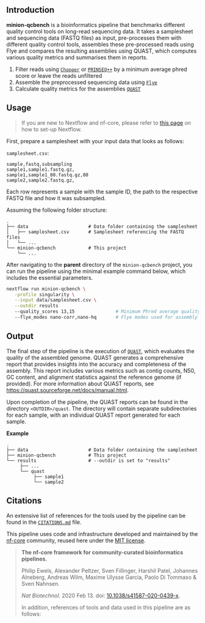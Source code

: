 ## Introduction

**minion-qcbench** is a bioinformatics pipeline that benchmarks different quality control tools on long-read sequencing data. It takes a samplesheet and sequencing data (FASTQ files) as input, pre-processes them with different quality control tools, assembles these pre-processed reads using Flye and compares the resulting assemblies using QUAST, which computes various quality metrics and summarises them in reports.

<!-- TODO nf-core: Include a figure that guides the user through the major workflow steps. Many nf-core
     workflows use the "tube map" design for that. See https://nf-co.re/docs/contributing/design_guidelines#examples for examples.   -->

1. Filter reads using [`Chopper`](https://github.com/wdecoster/chopper) or [`PRINSEQ++`](https://github.com/Adrian-Cantu/PRINSEQ-plus-plus) by a minimum average phred score or leave the reads unfiltered
2. Assemble the preprocessed sequencing data using [`Flye`](https://github.com/fenderglass/Flye)
3. Calculate quality metrics for the assemblies [`QUAST`](https://github.com/ablab/quast)

## Usage
> If you are new to Nextflow and nf-core, please refer to [this page](https://nf-co.re/docs/usage/installation) on how to set-up Nextflow.

First, prepare a samplesheet with your input data that looks as follows:

`samplesheet.csv`:

```csv
sample,fastq,subsampling
sample1,sample1.fastq.gz,
sample1,sample1_80.fastq.gz,80
sample2,sample2.fastq.gz,
```

<!-- TODO: subsampling ???
-->
Each row represents a sample with the sample ID, the path to the respective FASTQ file and how it was subsampled.

Assuming the following folder structure:
```
.
├── data                      # Data folder containing the samplesheet
│   ├── samplesheet.csv       # Samplesheet referencing the FASTQ files
│   └── ...
└── minion-qcbench            # This project
    └── ...

```

After navigating to the **parent** directory of the `minion-qcbench` project, you can run the pipeline using the minimal example command below, which includes the essential parameters.

```bash
nextflow run minion-qcbench \
   -profile singularity \
   --input data/samplesheet.csv \
   --outdir results
   --quality_scores 13,15               # Minimum Phred average quality scores
   --flye_modes nano-corr,nano-hq       # Flye modes used for assembly
```

## Output
The final step of the pipeline is the execution of [`QUAST`](https://github.com/ablab/quast), which evaluates the quality of the assembled genome. QUAST generates a comprehensive report that provides insights into the accuracy and completeness of the assembly. This report includes various metrics such as contig counts, N50, GC content, and alignment statistics against the reference genome (if provided). For more information about QUAST reports, see <https://quast.sourceforge.net/docs/manual.html>.

Upon completion of the pipeline, the QUAST reports can be found in the directory `<OUTDIR>/quast`. The directory will contain separate subdirectories for each sample, with an individual QUAST report generated for each sample.

**Example**
```
.
├── data                      # Data folder containing the samplesheet
├── minion-qcbench            # This project
└── results                   # --outdir is set to "results"
     ├── ...
     └── quast
          ├── sample1
          └── sample2

```

## Citations
An extensive list of references for the tools used by the pipeline can be found in the [`CITATIONS.md`](CITATIONS.md) file.

This pipeline uses code and infrastructure developed and maintained by the [nf-core](https://nf-co.re) community, reused here under the [MIT license](https://github.com/nf-core/tools/blob/master/LICENSE).

> **The nf-core framework for community-curated bioinformatics pipelines.**
>
> Philip Ewels, Alexander Peltzer, Sven Fillinger, Harshil Patel, Johannes Alneberg, Andreas Wilm, Maxime Ulysse Garcia, Paolo Di Tommaso & Sven Nahnsen.
>
> _Nat Biotechnol._ 2020 Feb 13. doi: [10.1038/s41587-020-0439-x](https://dx.doi.org/10.1038/s41587-020-0439-x).
>
> In addition, references of tools and data used in this pipeline are as follows: